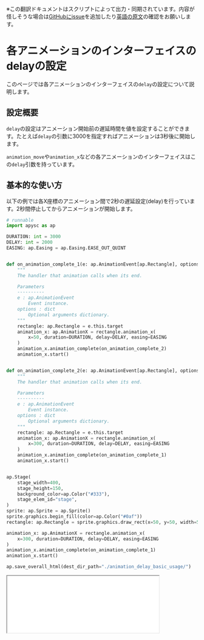 <span class="inconspicuous-txt">※この翻訳ドキュメントはスクリプトによって出力・同期されています。内容が怪しそうな場合は<a href="https://github.com/simon-ritchie/apysc/issues" target="_blank">GitHubにissue</a>を追加したり[英語の原文](https://simon-ritchie.github.io/apysc/en/animation_delay.html)の確認をお願いします。</span>

# 各アニメーションのインターフェイスのdelayの設定

このページでは各アニメーションのインターフェイスの`delay`の設定について説明します。

## 設定概要

`delay`の設定はアニメーション開始前の遅延時間を値を設定することができます。たとえば`delay`の引数に3000を指定すればアニメーションは3秒後に開始します。

`animation_move`や`animation_x`などの各アニメーションのインターフェイスはこの`delay`引数を持っています。

## 基本的な使い方

以下の例では各X座標のアニメーション間で2秒の遅延設定(delay)を行っています。2秒間停止してからアニメーションが開始します。

```py
# runnable
import apysc as ap

DURATION: int = 3000
DELAY: int = 2000
EASING: ap.Easing = ap.Easing.EASE_OUT_QUINT


def on_animation_complete_1(e: ap.AnimationEvent[ap.Rectangle], options: dict) -> None:
    """
    The handler that animation calls when its end.

    Parameters
    ----------
    e : ap.AnimationEvent
        Event instance.
    options : dict
        Optional arguments dictionary.
    """
    rectangle: ap.Rectangle = e.this.target
    animation_x: ap.AnimationX = rectangle.animation_x(
        x=50, duration=DURATION, delay=DELAY, easing=EASING
    )
    animation_x.animation_complete(on_animation_complete_2)
    animation_x.start()


def on_animation_complete_2(e: ap.AnimationEvent[ap.Rectangle], options: dict) -> None:
    """
    The handler that animation calls when its end.

    Parameters
    ----------
    e : ap.AnimationEvent
        Event instance.
    options : dict
        Optional arguments dictionary.
    """
    rectangle: ap.Rectangle = e.this.target
    animation_x: ap.AnimationX = rectangle.animation_x(
        x=300, duration=DURATION, delay=DELAY, easing=EASING
    )
    animation_x.animation_complete(on_animation_complete_1)
    animation_x.start()


ap.Stage(
    stage_width=400,
    stage_height=150,
    background_color=ap.Color("#333"),
    stage_elem_id="stage",
)
sprite: ap.Sprite = ap.Sprite()
sprite.graphics.begin_fill(color=ap.Color("#0af"))
rectangle: ap.Rectangle = sprite.graphics.draw_rect(x=50, y=50, width=50, height=50)

animation_x: ap.AnimationX = rectangle.animation_x(
    x=300, duration=DURATION, delay=DELAY, easing=EASING
)
animation_x.animation_complete(on_animation_complete_1)
animation_x.start()

ap.save_overall_html(dest_dir_path="./animation_delay_basic_usage/")
```

<iframe src="static/animation_delay_basic_usage/index.html" width="400" height="150"></iframe>